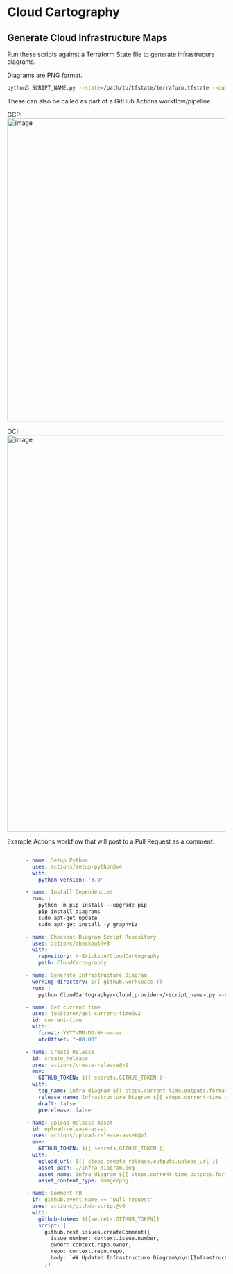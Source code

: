 # Cloud Cartography

## Generate Cloud Infrastructure Maps

Run these scripts against a Terraform State file to generate infrastrucure diagrams.

Diagrams are PNG format. 

```bash
python3 SCRIPT_NAME.py --state=/path/to/tfstate/terraform.tfstate --output=my_infrastructure_diagram
```

These can also be called as part of a GitHub Actions workflow/pipeline. 


GCP:
<img width="699" alt="image" src="https://github.com/user-attachments/assets/493b26a6-bcb8-48f6-9f9f-b3ac27e8d86b">

OCI:
<img width="914" alt="image" src="https://github.com/user-attachments/assets/296d44ec-8409-494b-95bf-400ae175dbd1">



Example Actions workflow that will post to a Pull Request as a comment:
```yaml

      - name: Setup Python
        uses: actions/setup-python@v4
        with:
          python-version: '3.9'

      - name: Install Dependencies
        run: |
          python -m pip install --upgrade pip
          pip install diagrams
          sudo apt-get update
          sudo apt-get install -y graphviz

      - name: Checkout Diagram Script Repository
        uses: actions/checkout@v3
        with:
          repository: N-Erickson/CloudCartography
          path: CloudCartography

      - name: Generate Infrastructure Diagram
        working-directory: ${{ github.workspace }}
        run: |
          python CloudCartography/<cloud_provider>/<script_name>.py --state=PATH/TO/terraform/terraform.tfstate --output=infra_diagram  # set which provider and paths here

      - name: Get current time
        uses: josStorer/get-current-time@v2
        id: current-time
        with:
          format: YYYY-MM-DD-HH-mm-ss
          utcOffset: "-08:00"

      - name: Create Release
        id: create_release
        uses: actions/create-release@v1
        env:
          GITHUB_TOKEN: ${{ secrets.GITHUB_TOKEN }}
        with:
          tag_name: infra-diagram-${{ steps.current-time.outputs.formattedTime }}
          release_name: Infrastructure Diagram ${{ steps.current-time.outputs.formattedTime }}
          draft: false
          prerelease: false

      - name: Upload Release Asset
        id: upload-release-asset 
        uses: actions/upload-release-asset@v1
        env:
          GITHUB_TOKEN: ${{ secrets.GITHUB_TOKEN }}
        with:
          upload_url: ${{ steps.create_release.outputs.upload_url }}
          asset_path: ./infra_diagram.png
          asset_name: infra_diagram_${{ steps.current-time.outputs.formattedTime }}.png
          asset_content_type: image/png

      - name: Comment PR
        if: github.event_name == 'pull_request'
        uses: actions/github-script@v6
        with:
          github-token: ${{secrets.GITHUB_TOKEN}}
          script: |
            github.rest.issues.createComment({
              issue_number: context.issue.number,
              owner: context.repo.owner,
              repo: context.repo.repo,
              body: `## Updated Infrastructure Diagram\n\n![Infrastructure Diagram](${process.env.GITHUB_SERVER_URL}/${context.repo.owner}/${context.repo.repo}/releases/download/infra-diagram-${{ steps.current-time.outputs.formattedTime }}/infra_diagram_${{ steps.current-time.outputs.formattedTime }}.png)`
            })
```
